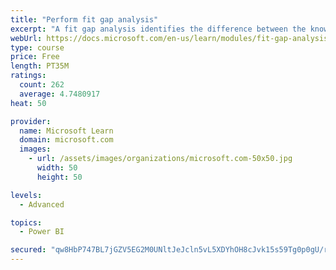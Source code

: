```yaml
---
title: "Perform fit gap analysis"
excerpt: "A fit gap analysis identifies the difference between the known requirements and the proposed or current solution. This module covers performing a fit gap analysis."
webUrl: https://docs.microsoft.com/en-us/learn/modules/fit-gap-analysis/
type: course
price: Free
length: PT35M
ratings:
  count: 262
  average: 4.7480917
heat: 50

provider:
  name: Microsoft Learn
  domain: microsoft.com
  images:
    - url: /assets/images/organizations/microsoft.com-50x50.jpg
      width: 50
      height: 50

levels:
  - Advanced

topics:
  - Power BI

secured: "qw8HbP747BL7jGZV5EG2M0UNltJeJcln5vL5XDYhOH8cJvk15s59Tg0p0gU/rS43CHLJfV2gHo78jxJdSH5PRBcGGTpZXVnc2i0Pkf6BObx2o8/vFSKC8cfVym5NuvPbl2kHn0KbuO5rGk7p17A/UdFysENJGLHEsNdjjEABGTPFRhHtq5wqW2s8bdonu9MPxJtXNwVAe9HHgOvDXh++qYO1vTlLYVAJu+g14UMp3LuL6LXLI458YeNLPQwjAdBmwAEsa9SpII8YL/KUTC8lCQbXYyFdvqXdm6ZnEBCVy/SmLMa4GJDJAfBvNlaYoZSmR7vaOercSpe/qbm55cu1aF6qxXau5Bh/C4hq45H83y/4xGjhI/AXnjoPNMzVj+TkNxhBRifTjo9QXEKkqNkO7g==;mw21LcIO1AEd75QlvzYNuQ=="
---
```



